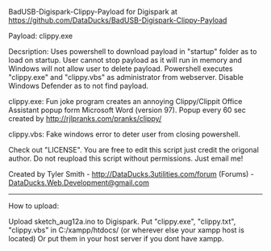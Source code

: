 BadUSB-Digispark-Clippy-Payload for Digispark at https://github.com/DataDucks/BadUSB-Digispark-Clippy-Payload

Payload: clippy.exe

Decsription: Uses powershell to download payload in "startup" folder as to load on startup. User cannot stop payload as it will run in memory and Windows will not allow user to delete payload. Powershell executes "clippy.exe" and "clippy.vbs" as administrator from webserver. Disable Windows Defender as to not find payload. 

clippy.exe: Fun joke program creates an annoying Clippy/Clippit Office Assistant popup form Microsoft Word (version 97). Popup every 60 sec created by http://rjlpranks.com/pranks/clippy/ 

clippy.vbs: Fake windows error to deter user from closing powershell. 

Check out "LICENSE". You are free to edit this script just credit the origonal author. Do not reupload this script without permissions. Just email me!

Created by Tyler Smith - http://DataDucks.3utilities.com/forum (Forums) - DataDucks.Web.Development@gmail.com
_____________________________________________________________________________________________________________
How to upload:

Upload sketch_aug12a.ino to Digispark.
Put "clippy.exe", "clippy.txt", "clippy.vbs" in C:/xampp/htdocs/ (or wherever else your xampp host is located)
Or put them in your host server if you dont have xampp.
